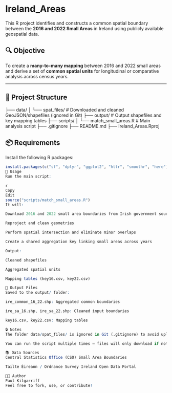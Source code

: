 # Ireland_Areas

This R project identifies and constructs a common spatial boundary between the **2016 and 2022 Small Areas** in Ireland using publicly available geospatial data.

## 🔍 Objective

To create a **many-to-many mapping** between 2016 and 2022 small areas and derive a set of **common spatial units** for longitudinal or comparative analysis across census years.

---

## 📁 Project Structure

├── data/
│ └── spat_files/ # Downloaded and cleaned GeoJSON/shapefiles (ignored in Git)
├── output/ # Output shapefiles and key mapping tables
├── scripts/
│ └── match_small_areas.R # Main analysis script
├── .gitignore
├── README.md
├── Ireland_Areas.Rproj


## 📦 Requirements

Install the following R packages:

```r
install.packages(c("sf", "dplyr", "ggplot2", "httr", "smoothr", "here"))
🚀 Usage
Run the main script:

r
Copy
Edit
source("scripts/match_small_areas.R")
It will:

Download 2016 and 2022 small area boundaries from Irish government sources

Reproject and clean geometries

Perform spatial intersection and eliminate minor overlaps

Create a shared aggregation key linking small areas across years

Output:

Cleaned shapefiles

Aggregated spatial units

Mapping tables (key16.csv, key22.csv)

📂 Output Files
Saved to the output/ folder:

ire_common_16_22.shp: Aggregated common boundaries

ire_sa_16.shp, ire_sa_22.shp: Cleaned input boundaries

key16.csv, key22.csv: Mapping tables

🔒 Notes
The folder data/spat_files/ is ignored in Git (.gitignore) to avoid uploading large files.

You can run the script multiple times — files will only download if not already present.

📚 Data Sources
Central Statistics Office (CSO) Small Area Boundaries

Tailte Éireann / Ordnance Survey Ireland Open Data Portal

🧑‍💻 Author
Paul Kilgarriff
Feel free to fork, use, or contribute!